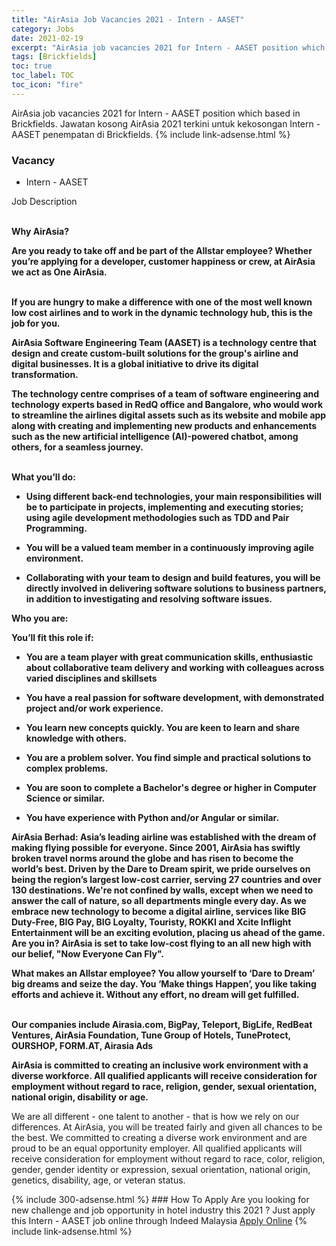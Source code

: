 ```yaml
---
title: "AirAsia Job Vacancies 2021 - Intern - AASET" 
category: Jobs 
date: 2021-02-19 
excerpt: "AirAsia job vacancies 2021 for Intern - AASET position which based in Brickfields. Jawatan kosong AirAsia 2021 terkini untuk kekosongan Intern - AASET penempatan di Brickfields" 
tags: [Brickfields] 
toc: true 
toc_label: TOC 
toc_icon: "fire" 
--- 
```


AirAsia job vacancies 2021 for Intern - AASET position which based in Brickfields. Jawatan kosong AirAsia 2021 terkini untuk kekosongan Intern - AASET penempatan di Brickfields. 
{% include link-adsense.html %} 
### Vacancy 
- Intern - AASET 
<div><div><p>Job Description</p><p></p><p><b><br>
Why AirAsia?</b></p><p><b>
Are you ready to take off and be part of the Allstar employee? Whether you&#8217;re applying for a developer, customer happiness or crew, at AirAsia we act as One AirAsia.</b></p><p></p><p><b><br>
If you are hungry to make a difference with one of the most well known low cost airlines and to work in the dynamic technology hub, this is the job for you.</b></p><p></p><p><b>
AirAsia Software Engineering Team (AASET) is a technology centre that design and create custom-built solutions for the group's airline and digital businesses. It is a global initiative to drive its digital transformation.</b></p><p></p><p><b>
The technology centre comprises of a team of software engineering and technology experts based in RedQ office and Bangalore, who would work to streamline the airlines digital assets such as its website and mobile app along with creating and implementing new products and enhancements such as the new artificial intelligence (AI)-powered chatbot, among others, for a seamless journey.</b></p><p></p><p><b><br>
What you&#8217;ll do:</b></p><ul><li><p><b>
Using different back-end technologies, your main responsibilities will be to participate in projects, implementing and executing stories; using agile development methodologies such as TDD and Pair Programming.</b></p></li><li><p><b>
You will be a valued team member in a continuously improving agile environment.</b></p></li><li><p><b>
Collaborating with your team to design and build features, you will be directly involved in delivering software solutions to business partners, in addition to investigating and resolving software issues.</b></p></li></ul><p></p><p><b>
Who you are:</b></p><p><b>
You&#8217;ll fit this role if:</b></p><ul><li><p><b>
You are a team player with great communication skills, enthusiastic about collaborative team delivery and working with colleagues across varied disciplines and skillsets</b></p></li><li><p><b>
You have a real passion for software development, with demonstrated project and/or work experience.</b></p></li><li><p><b>
You learn new concepts quickly. You are keen to learn and share knowledge with others.</b></p></li><li><p><b>
You are a problem solver. You find simple and practical solutions to complex problems.</b></p></li><li><p><b>
You are soon to complete a Bachelor's degree or higher in Computer Science or similar.</b></p></li><li><p><b>
You have experience with Python and/or Angular or similar.</b></p></li></ul><p></p><p><b>
AirAsia Berhad</b><b>: Asia&#8217;s leading airline was established with the dream of making flying possible for everyone. Since 2001, AirAsia has swiftly broken travel norms around the globe and has risen to become the world&#8217;s best. Driven by the Dare to Dream spirit, we pride ourselves on being the region&#8217;s largest low-cost carrier, serving 27 countries and over 130 destinations. We're not confined by walls, except when we need to answer the call of nature, so all departments mingle every day. As we embrace new technology to become a digital airline, services like BIG Duty-Free, BIG Pay, BIG Loyalty, Touristy, ROKKI and Xcite Inflight Entertainment will be an exciting evolution, placing us ahead of the game. Are you in? AirAsia is set to take low-cost flying to an all new high with our belief, </b><b>"Now Everyone Can Fly".</b></p><p></p><p><b>
What makes an Allstar employee? You allow yourself to &#8216;Dare to Dream&#8217; big dreams and </b><b>seize the day. You &#8216;Make things Happen&#8217;, you like taking efforts and achieve it. Without any effort, no dream will get fulfilled.</b></p><p></p><p><b><br>
Our companies include Airasia.com, BigPay, Teleport, BigLife, RedBeat Ventures, AirAsia Foundation, Tune Group of Hotels, TuneProtect, OURSHOP, FORM.AT, Airasia Ads</b></p><p></p><p><b>
AirAsia is committed to creating an inclusive work environment with a diverse workforce. All qualified applicants will receive consideration for employment without regard to race, religion, gender, sexual orientation, national origin, disability or age.</b></p><p></p><p>
We are all different - one talent to another - that is how we rely on our differences. At AirAsia, you will be treated fairly and given all chances to be the best. We committed to creating a diverse work environment and are proud to be an equal opportunity employer. All qualified applicants will receive consideration for employment without regard to race, color, religion, gender, gender identity or expression, sexual orientation, national origin, genetics, disability, age, or veteran status.</p></div></div> 
{% include 300-adsense.html %} 
### How To Apply 
Are you looking for new challenge and job opportunity in hotel industry this 2021 ?
Just apply this Intern - AASET job online through Indeed Malaysia 
<a href="https://malaysia.indeed.com/viewjob?jk=d3751cc22fc24662" class="btn btn--info" target="_blank" rel="nofollow noopenner">Apply Online</a> 
{% include link-adsense.html %} 
